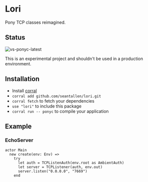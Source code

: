 # Lori

Pony TCP classes reimagined.

## Status

![vs-ponyc-latest](https://github.com/seantallen/lori/workflows/vs-ponyc-latest/badge.svg)

This is an experimental project and shouldn't be used in a production environment.

## Installation

* Install [corral](https://github.com/ponylang/corral)
* `corral add github.com/seantallen/lori.git`
* `corral fetch` to fetch your dependencies
* `use "lori"` to include this package
* `corral run -- ponyc` to compile your application

## Example

### EchoServer
```pony
actor Main
  new create(env: Env) =>
    try
      let auth = TCPListenAuth(env.root as AmbientAuth)
      let server = TCPListener(auth, env.out)
      server.listen("0.0.0.0", "7669")
    end
```
